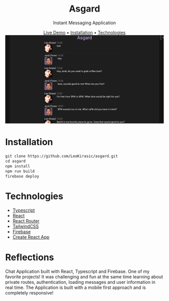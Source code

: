 <div align="center">
        
   # Asgard
        
   Instant Messaging Application
        
   [Live Demo](https://asgard-2f1b5.web.app/) •
   [Installation](#installation) •
   [Technologies](#technologies)
  [![Main Demo](asgard.png)](https://github.com/LeoKirasic/asgard)

</div>

<div align="left">
        
# Installation
        
```
git clone https://github.com/LeoKirasic/asgard.git
cd asgard
npm install
npm run build
firebase deploy
```
</div>


<div align="left">
        
# Technologies
- [Typescript](https://www.typescriptlang.org/)
- [React](https://github.com/facebook/react)
- [React Router](https://github.com/remix-run/react-router)
- [TailwindCSS](https://github.com/tailwindlabs/tailwindcss)
- [Firebase](https://firebase.google.com/)
- [Create React App](https://github.com/facebook/create-react-app/)

</div>

<div align="left">
 
# Reflections
        
Chat Application built with React, Typescript and Firebase. One of my favorite projects! It was challenging and fun at the same time learning about private routes, authentication, loading messages and user information in real time. The Application is built with a mobile first approach and is completely responsive! 
        
</div>
